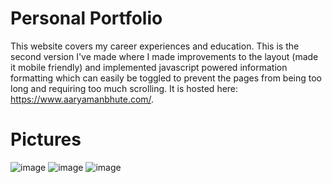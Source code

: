# Personal Portfolio
 This website covers my career experiences and education. This is the second version I've made where I made improvements to the layout (made it mobile friendly) and implemented javascript powered information formatting which can easily be toggled to prevent the pages from being too long and requiring too much scrolling. It is hosted here: https://www.aaryamanbhute.com/.
 # Pictures
 ![image](https://user-images.githubusercontent.com/35084309/230813994-fbd437c5-c113-47b3-8814-35ac3a728070.png)
![image](https://user-images.githubusercontent.com/35084309/230814044-f9ff58a5-fd36-40be-94a8-805e17050a05.png)
![image](https://user-images.githubusercontent.com/35084309/230814072-6e81f985-0084-4c15-9e6c-7c3643340c15.png)
